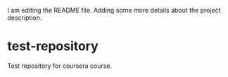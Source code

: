 I am editing the README file. Adding some more details about the project description.
# test-repository
Test repository for coursera course.
